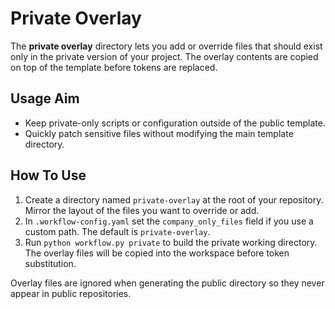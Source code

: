 # Private Overlay

The **private overlay** directory lets you add or override files that should
exist only in the private version of your project. The overlay contents are
copied on top of the template before tokens are replaced.

## Usage Aim
- Keep private-only scripts or configuration outside of the public template.
- Quickly patch sensitive files without modifying the main template directory.

## How To Use
1. Create a directory named `private-overlay` at the root of your repository.
   Mirror the layout of the files you want to override or add.
2. In `.workflow-config.yaml` set the `company_only_files` field if you use a custom
   path. The default is `private-overlay`.
3. Run `python workflow.py private` to build the private working directory.
   The overlay files will be copied into the workspace before token substitution.

Overlay files are ignored when generating the public directory so they never appear in
public repositories.
